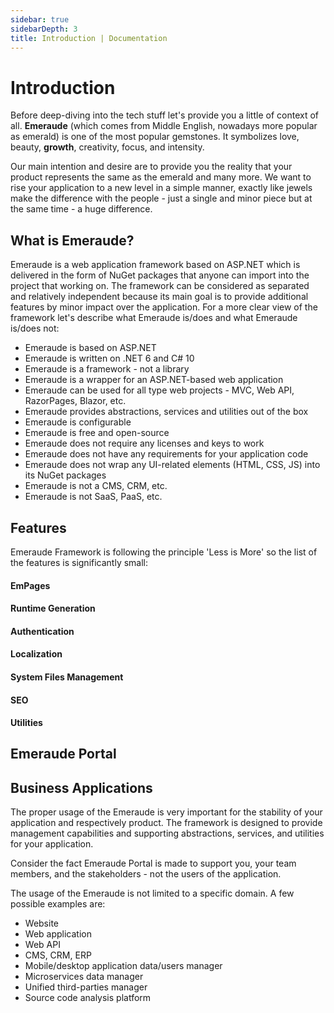 ```yaml
---
sidebar: true
sidebarDepth: 3
title: Introduction | Documentation
---
```

# Introduction

Before deep-diving into the tech stuff let's provide you a little of context of all. **Emeraude** 
(which comes from Middle English, nowadays more popular as emerald) is one of the most popular 
gemstones. It symbolizes love, beauty, **growth**, creativity, focus, and intensity.

Our main intention and desire are to provide you the reality that your product represents the same as the 
emerald and many more. We want to rise your application to a new level in a simple manner, exactly like 
jewels make the difference with the people - just a single and minor piece but at the same time - a huge 
difference.

## What is Emeraude?

Emeraude is a web application framework based on ASP.NET which is delivered in the form of NuGet packages 
that anyone can import into the project that working on. The framework can be considered as separated and 
relatively independent because its main goal is to provide additional features by minor impact over the 
application.
For a more clear view of the framework let's describe what Emeraude is/does and what Emeraude is/does not:

- Emeraude is based on ASP.NET
- Emeraude is written on .NET 6 and C# 10
- Emeraude is a framework - not a library
- Emeraude is a wrapper for an ASP.NET-based web application
- Emeraude can be used for all type web projects - MVC, Web API, RazorPages, Blazor, etc.
- Emeraude provides abstractions, services and utilities out of the box
- Emeraude is configurable
- Emeraude is free and open-source
- Emeraude does not require any licenses and keys to work
- Emeraude does not have any requirements for your application code
- Emeraude does not wrap any UI-related elements (HTML, CSS, JS) into its NuGet packages
- Emeraude is not a CMS, CRM, etc.
- Emeraude is not SaaS, PaaS, etc.

## Features

Emeraude Framework is following the principle 'Less is More' so the list of the features is significantly small:

#### EmPages

#### Runtime Generation

#### Authentication

#### Localization

#### System Files Management

#### SEO

#### Utilities

## Emeraude Portal

## Business Applications

The proper usage of the Emeraude is very important for the stability of your application and respectively product. 
The framework is designed to provide management capabilities and supporting abstractions, services, and utilities 
for your application.

Consider the fact Emeraude Portal is made to support you, your team members, and the stakeholders  - not the users of 
the application.

The usage of the Emeraude is not limited to a specific domain. A few possible examples are:

- Website
- Web application
- Web API
- CMS, CRM, ERP
- Mobile/desktop application data/users manager
- Microservices data manager
- Unified third-parties manager
- Source code analysis platform
